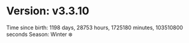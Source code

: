 # Version: v3.3.10
Time since birth: 1198 days, 28753 hours, 1725180 minutes, 103510800 seconds
Season: Winter ❄️
